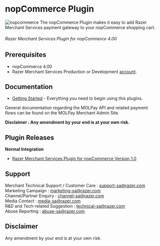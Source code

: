 nopCommerce Plugin
=====================
![nopcommerce](https://user-images.githubusercontent.com/38641542/74416398-0c750f00-4e80-11ea-91b7-484977219ca6.jpg)
The nopCommerce Plugin makes it easy to add Razer Merchant Services payment gateway to your nopCommerce shopping cart.

###### Razer Merchant Services Plugin for nopCommerce 4.00 ######

Prerequisites
-------------

* nopCommerce 4.00
* Razer Merchant Services Production or Development [account](https://merchant.razer.com/v3/enrol-with-us/).

Documentation
-------------

* [Getting Started](https://github.com/RazerMS/nopCommerce_Plugin/wiki) - Everything you need to begin using this plugins.

General documentation regarding the MOLPay API and related payment flows can be found on the MOLPay Merchant Admin Site.

**Disclaimer : Any amendment by your end is at your own risk.**

Plugin Releases
---------------
**Normal Integration**
* [Razer Merchant Services Plugin for nopCommerce Version 1.0](https://github.com/RazerMS/nopCommerce_Plugin)

Support
-------
Merchant Technical Support / Customer Care : support-sa@razer.com <br>
Marketing Campaign : marketing-sa@razer.com <br>
Channel/Partner Enquiry : channel-sa@razer.com <br>
Media Contact : media-sa@razer.com <br>
R&D and Tech-related Suggestion : technical-sa@razer.com <br>
Abuse Reporting : abuse-sa@razer.com 

Disclaimer
----------
Any amendment by your end is at your own risk.
